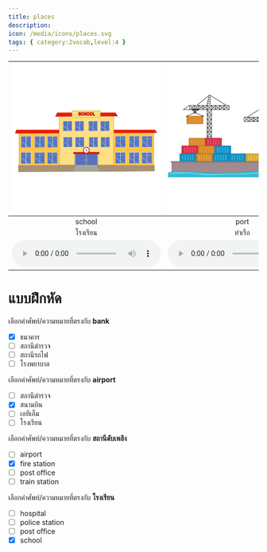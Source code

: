 ```yaml
---
title: places
description: 
icon: /media/icons/places.svg
tags: { category:2vocab,level:4 }
---
```


<div class="carrousel">


|![](/media/img/places/school.svg)|![](/media/img/places/port.svg)|![](/media/img/places/market.svg)|![](/media/img/places/museum.svg)|![](/media/img/places/airport.svg)|![](/media/img/places/atm.svg)|![](/media/img/places/police&#x20;station.svg)|![](/media/img/places/train&#x20;station.svg)|![](/media/img/places/fire&#x20;station.svg)|![](/media/img/places/post&#x20;office.svg)|![](/media/img/places/hospital.svg)|![](/media/img/places/bank.svg)|
| :----: | :----: | :----: | :----: | :----: | :----: | :----: | :----: | :----: | :----: | :----: | :----: |
|school|port|market|museum|airport|atm|police station|train station|fire station|post office|hospital|bank|
|โรงเรียน|ท่าเรือ|ตลาด|พิพิธภัณฑ์|สนามบิน|เอทีเอ็ม|สถานีตํารวจ|สถานีรถไฟ|สถานีดับเพลิง|ที่ทำการไปรษณีย์|โรงพยาบาล|ธนาคาร|
|![](/media/audio/school.mp3)|![](/media/audio/port.mp3)|![](/media/audio/market.mp3)|![](/media/audio/museum.mp3)|![](/media/audio/airport.mp3)|![](/media/audio/atm.mp3)|![](/media/audio/police&#x20;station.mp3)|![](/media/audio/train&#x20;station.mp3)|![](/media/audio/fire&#x20;station.mp3)|![](/media/audio/post&#x20;office.mp3)|![](/media/audio/hospital.mp3)|![](/media/audio/bank.mp3)|

</div>



# แบบฝึกหัด


 เลือกคำศัพท์/ความหมายที่ตรงกับ **bank**
 - [x] ธนาคาร
 - [ ] สถานีตํารวจ
 - [ ] สถานีรถไฟ
 - [ ] โรงพยาบาล

 เลือกคำศัพท์/ความหมายที่ตรงกับ **airport**
 - [ ] สถานีตํารวจ
 - [x] สนามบิน
 - [ ] เอทีเอ็ม
 - [ ] โรงเรียน

 เลือกคำศัพท์/ความหมายที่ตรงกับ **สถานีดับเพลิง**
 - [ ] airport
 - [x] fire station
 - [ ] post office
 - [ ] train station

 เลือกคำศัพท์/ความหมายที่ตรงกับ **โรงเรียน**
 - [ ] hospital
 - [ ] police station
 - [ ] post office
 - [x] school
